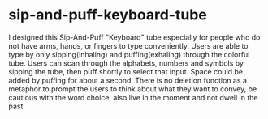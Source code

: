 # sip-and-puff-keyboard-tube
I designed this Sip-And-Puff "Keyboard" tube especially for people who do not have arms, hands, or fingers to type conveniently. Users are able to type by only sipping(inhaling) and puffing(exhaling) through the colorful tube. Users can scan through the alphabets, numbers and symbols by sipping the tube, then puff shortly to select that input. Space could be added by puffing for about a second. There is no deletion function as a metaphor to prompt the users to think about what they want to convey, be cautious with the word choice, also live in the moment and not dwell in the past.
